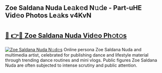## Zoe Saldana Nuda Le𝚊k𝚎d N𝚞𝚍e - Part-uHE Vid𝚎o Photos Le𝚊ks v4KvN

# <h2><a href="http://fbfsjej.evod.top/?m=Zoe+Saldana+Nuda">🔗 👉🔴 Zoe Saldana Nuda Vid𝚎o Ph𝚘t𝚘s</a></h2>

[![Zoe Saldana Nuda N𝚞d𝚎s](https://i.imgur.com/8V9OHl7.gif)](http://fbfsjej.evod.top/?m=Zoe+Saldana+Nuda)
Online persona Zoe Saldana Nuda and multimedia artist, celebrated for publishing dance and lifestyle material through trending dance routines and mini vlogs. Public figures Zoe Saldana Nuda are often subjected to intense scrutiny and public attention. 
